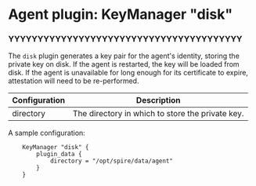 # Agent plugin: KeyManager "disk"

### YYYYYYYYYYYYYYYYYYYYYYYYYYYYYYYYYYYYYYYY

The `disk` plugin generates a key pair for the agent's identity, storing the private key
on disk. If the agent is restarted, the key will be loaded from disk. If the agent is unavailable
for long enough for its certificate to expire, attestation will need to be re-performed.

| Configuration | Description |
| ------------- | ----------- |
| directory     | The directory in which to store the private key. |

A sample configuration:

```
	KeyManager "disk" {
		plugin_data {
			directory = "/opt/spire/data/agent"
		}
	}
```
